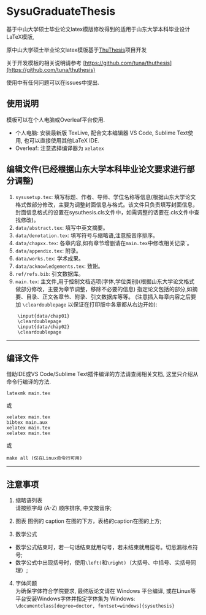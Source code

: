 # SysuGraduateThesis

基于中山大学硕士毕业论文latex模版修改得到的适用于山东大学本科毕业设计LaTeX模版, 

原中山大学硕士毕业论文latex模版基于[ThuThesis](https://github.com/tuna/thuthesis)项目开发

关于开发模板的相关说明请参考 [https://github.com/tuna/thuthesis](https://github.com/tuna/thuthesis)

使用中有任何问题可以在issues中提出.

## 使用说明  

模板可以在个人电脑或Overleaf平台使用.

- 个人电脑: 安装最新版 TexLive, 配合文本编辑器 VS Code, Sublime Text使用, 也可以直接使用其他LaTeX IDE.  
- Overleaf: 注意选择编译器为 `xelatex`  

## 编辑文件(已经根据山东大学本科毕业论文要求进行部分调整)
1. `sysusetup.tex`: 填写标题、作者、导师、学位名称等信息(根据山东大学论文格式做部分修改，主要为调整封面信息与格式。该文件只负责填写封面信息，封面信息格式的设置在sysuthesis.cls文件中，如需调整的话要在.cls文件中查找修改)。
2. `data/abstract.tex`: 填写中英文摘要。
3. `data/denotation.tex`: 填写符号与缩略语,注意按音序排序。
4. `data/chapxx.tex`: 各章内容,如有章节增删请在`main.tex`中修改相关记录`。
5. `data/appendix.tex`: 附录。
6. `data/works.tex`: 学术成果。
7. `data/acknowledgements.tex`: 致谢。
8. `ref/refs.bib`: 引文数据库。
9. `main.tex`: 主文件,用于控制文档选项(字体,学位类别)(根据山东大学论文格式做部分修改，主要为章节调整，移除不必要的信息)
指定论文包括的部分,如摘要、目录、正文各章节、附录、引文数据库等等。
(注意插入每章内容之后要加 `\cleardoublepage` 以保证在打印版中各章都从右边开始):  
```
    \input{data/chap01}
    \cleardoublepage
    \input{data/chap02}
    \cleardoublepage
```
---
## 编译文件  

借助IDE或VS Code/Sublime Text插件编译的方法请查阅相关文档, 这里只介绍从命令行编译的方法.

```
latexmk main.tex
```
或
```
xelatex main.tex
bibtex main.aux
xelatex main.tex
xelatex main.tex
```
或
```
make all (仅在Linux命令行可用)
```
---
## 注意事项  

1. 缩略语列表  
请按照字母 (A-Z) 顺序排序, 中文按音序;

2. 图表
图例的 caption 在图的下方，表格的caption在图的上方;

3. 数学公式
- 数学公式结束时，若一句话结束就用句号，若未结束就用逗号。切忌漏标点符号;
- 数学公式中出现括号时，使用`\left(`和`\right)`（大括号、中括号、尖括号同理）;

4. 字体问题  
为确保字体符合学院要求, 最终版论文请在 Windows 平台编译, 或在Linux等平台安装Windows字体并指定字体集为 Windows: 
`\documentclass[degree=doctor, fontset=windows]{sysuthesis}`

